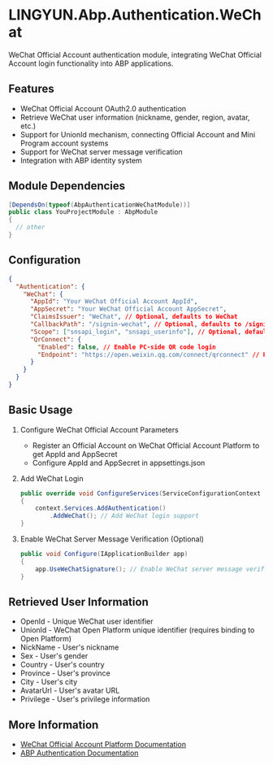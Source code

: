 # LINGYUN.Abp.Authentication.WeChat

WeChat Official Account authentication module, integrating WeChat Official Account login functionality into ABP applications.

## Features

* WeChat Official Account OAuth2.0 authentication
* Retrieve WeChat user information (nickname, gender, region, avatar, etc.)
* Support for UnionId mechanism, connecting Official Account and Mini Program account systems
* Support for WeChat server message verification
* Integration with ABP identity system

## Module Dependencies

```csharp
[DependsOn(typeof(AbpAuthenticationWeChatModule))]
public class YouProjectModule : AbpModule
{
  // other
}
```

## Configuration

```json
{
  "Authentication": {
    "WeChat": {
      "AppId": "Your WeChat Official Account AppId",
      "AppSecret": "Your WeChat Official Account AppSecret",
      "ClaimsIssuer": "WeChat", // Optional, defaults to WeChat
      "CallbackPath": "/signin-wechat", // Optional, defaults to /signin-wechat
      "Scope": ["snsapi_login", "snsapi_userinfo"], // Optional, defaults to snsapi_login and snsapi_userinfo
      "QrConnect": {
        "Enabled": false, // Enable PC-side QR code login
        "Endpoint": "https://open.weixin.qq.com/connect/qrconnect" // PC-side QR code login endpoint
      }
    }
  }
}
```

## Basic Usage

1. Configure WeChat Official Account Parameters
   * Register an Official Account on WeChat Official Account Platform to get AppId and AppSecret
   * Configure AppId and AppSecret in appsettings.json

2. Add WeChat Login
   ```csharp
   public override void ConfigureServices(ServiceConfigurationContext context)
   {
       context.Services.AddAuthentication()
           .AddWeChat(); // Add WeChat login support
   }
   ```

3. Enable WeChat Server Message Verification (Optional)
   ```csharp
   public void Configure(IApplicationBuilder app)
   {
       app.UseWeChatSignature(); // Enable WeChat server message verification middleware
   }
   ```

## Retrieved User Information

* OpenId - Unique WeChat user identifier
* UnionId - WeChat Open Platform unique identifier (requires binding to Open Platform)
* NickName - User's nickname
* Sex - User's gender
* Country - User's country
* Province - User's province
* City - User's city
* AvatarUrl - User's avatar URL
* Privilege - User's privilege information

## More Information

* [WeChat Official Account Platform Documentation](https://developers.weixin.qq.com/doc/offiaccount/Getting_Started/Overview.html)
* [ABP Authentication Documentation](https://docs.abp.io/en/abp/latest/Authentication)
